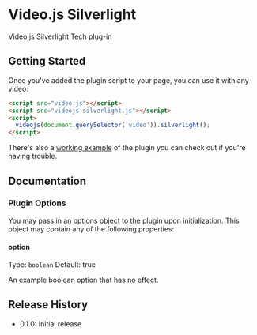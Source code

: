 # Video.js Silverlight

Video.js Silverlight Tech plug-in

## Getting Started

Once you've added the plugin script to your page, you can use it with any video:

```html
<script src="video.js"></script>
<script src="videojs-silverlight.js"></script>
<script>
  videojs(document.querySelector('video')).silverlight();
</script>
```

There's also a [working example](example.html) of the plugin you can check out if you're having trouble.

## Documentation
### Plugin Options

You may pass in an options object to the plugin upon initialization. This
object may contain any of the following properties:

#### option
Type: `boolean`
Default: true

An example boolean option that has no effect.

## Release History

 - 0.1.0: Initial release
